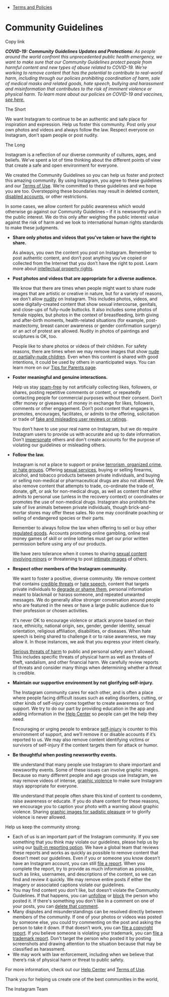 *   [Terms and Policies](https://help.instagram.com/1417489251945243/?helpref=breadcrumb)

Community Guidelines
====================

Copy link

_**COVID-19: Community Guidelines Updates and Protections:** As people around the world confront this unprecedented public health emergency, we want to make sure that our Community Guidelines protect people from harmful content and new types of abuse related to COVID-19. We’re working to remove content that has the potential to contribute to real-world harm, including through our policies prohibiting coordination of harm, sale of medical masks and related goods, hate speech, bullying and harassment and misinformation that contributes to the risk of imminent violence or physical harm. To learn more about our policies on COVID-19 and vaccines, [see here.](https://help.instagram.com/697825587576762?helpref=faq_content)_

The Short

We want Instagram to continue to be an authentic and safe place for inspiration and expression. Help us foster this community. Post only your own photos and videos and always follow the law. Respect everyone on Instagram, don’t spam people or post nudity.

The Long

Instagram is a reflection of our diverse community of cultures, ages, and beliefs. We’ve spent a lot of time thinking about the different points of view that create a safe and open environment for everyone.

We created the Community Guidelines so you can help us foster and protect this amazing community. By using Instagram, you agree to these guidelines and our [Terms of Use](https://www.instagram.com/legal/terms). We’re committed to these guidelines and we hope you are too. Overstepping these boundaries may result in deleted content, [disabled accounts](https://help.instagram.com/366993040048856?helpref=faq_content), or other restrictions.

In some cases, we allow content for public awareness which would otherwise go against our Community Guidelines – if it is newsworthy and in the public interest. We do this only after weighing the public interest value against the risk of harm and we look to international human rights standards to make these judgments.

*   **Share only photos and videos that you’ve taken or have the right to share.**
    
    As always, you own the content you post on Instagram. Remember to post authentic content, and don’t post anything you’ve copied or collected from the Internet that you don’t have the right to post. Learn more about [intellectual property rights](https://help.instagram.com/126382350847838?helpref=faq_content).
    
*   **Post photos and videos that are appropriate for a diverse audience.**
    
    We know that there are times when people might want to share nude images that are artistic or creative in nature, but for a variety of reasons, we don’t allow [nudity](https://l.instagram.com/?u=https%3A%2F%2Fwww.facebook.com%2Fcommunitystandards%2Fadult_nudity_sexual_activity&e=AT3y9QuaHPP5Pb0oXL7NUKda7EB4TJnv0HAcrL26_M8Yj9-2hsPQUfp8d8SQqsdWSYc4ThEZ2t0ngezbedNRqMEfBZCj_kqrD0sQPTcgjK0AFMztDpORd9kR9uZoR2-C5tlc3_3mDWoSaiL31U_fAjZxnKEPPZW1tbn3sA) on Instagram. This includes photos, videos, and some digitally-created content that show sexual intercourse, genitals, and close-ups of fully-nude buttocks. It also includes some photos of female nipples, but photos in the context of breastfeeding, birth giving and after-birth moments, health-related situations (for example, post-mastectomy, breast cancer awareness or gender confirmation surgery) or an act of protest are allowed. Nudity in photos of paintings and sculptures is OK, too.
    
    People like to share photos or videos of their children. For safety reasons, there are times when we may remove images that show [nude or partially-nude children](https://l.instagram.com/?u=https%3A%2F%2Fwww.facebook.com%2Fcommunitystandards%2Fchild_nudity_sexual_exploitation&e=AT3y9QuaHPP5Pb0oXL7NUKda7EB4TJnv0HAcrL26_M8Yj9-2hsPQUfp8d8SQqsdWSYc4ThEZ2t0ngezbedNRqMEfBZCj_kqrD0sQPTcgjK0AFMztDpORd9kR9uZoR2-C5tlc3_3mDWoSaiL31U_fAjZxnKEPPZW1tbn3sA). Even when this content is shared with good intentions, it could be used by others in unanticipated ways. You can learn more on our [Tips for Parents page](https://help.instagram.com/154475974694511/?helpref=faq_content).
    
*   **Foster meaningful and genuine interactions.**
    
    Help us stay [spam-free](https://l.instagram.com/?u=https%3A%2F%2Fwww.facebook.com%2Fcommunitystandards%2Fspam&e=AT3y9QuaHPP5Pb0oXL7NUKda7EB4TJnv0HAcrL26_M8Yj9-2hsPQUfp8d8SQqsdWSYc4ThEZ2t0ngezbedNRqMEfBZCj_kqrD0sQPTcgjK0AFMztDpORd9kR9uZoR2-C5tlc3_3mDWoSaiL31U_fAjZxnKEPPZW1tbn3sA) by not artificially collecting likes, followers, or shares, posting repetitive comments or content, or repeatedly contacting people for commercial purposes without their consent. Don’t offer money or giveaways of money in exchange for likes, followers, comments or other engagement. Don’t post content that engages in, promotes, encourages, facilitates, or admits to the offering, solicitation or trade of [fake and misleading user reviews or ratings](https://l.instagram.com/?u=https%3A%2F%2Fwww.facebook.com%2Fcommunitystandards%2Ffraud_deception&e=AT3y9QuaHPP5Pb0oXL7NUKda7EB4TJnv0HAcrL26_M8Yj9-2hsPQUfp8d8SQqsdWSYc4ThEZ2t0ngezbedNRqMEfBZCj_kqrD0sQPTcgjK0AFMztDpORd9kR9uZoR2-C5tlc3_3mDWoSaiL31U_fAjZxnKEPPZW1tbn3sA).
    
    You don’t have to use your real name on Instagram, but we do require Instagram users to provide us with accurate and up to date information. Don't [impersonate](https://l.instagram.com/?u=https%3A%2F%2Fwww.facebook.com%2Fcommunitystandards%2Fmisrepresentation&e=AT3y9QuaHPP5Pb0oXL7NUKda7EB4TJnv0HAcrL26_M8Yj9-2hsPQUfp8d8SQqsdWSYc4ThEZ2t0ngezbedNRqMEfBZCj_kqrD0sQPTcgjK0AFMztDpORd9kR9uZoR2-C5tlc3_3mDWoSaiL31U_fAjZxnKEPPZW1tbn3sA) others and don't create accounts for the purpose of violating our guidelines or misleading others.
    
*   **Follow the law.**
    
    Instagram is not a place to support or praise [terrorism, organized crime, or hate groups](https://l.instagram.com/?u=https%3A%2F%2Fwww.facebook.com%2Fcommunitystandards%2Fdangerous_individuals_organizations&e=AT3y9QuaHPP5Pb0oXL7NUKda7EB4TJnv0HAcrL26_M8Yj9-2hsPQUfp8d8SQqsdWSYc4ThEZ2t0ngezbedNRqMEfBZCj_kqrD0sQPTcgjK0AFMztDpORd9kR9uZoR2-C5tlc3_3mDWoSaiL31U_fAjZxnKEPPZW1tbn3sA). Offering [sexual services](https://l.instagram.com/?u=https%3A%2F%2Fwww.facebook.com%2Fcommunitystandards%2Fsexual_solicitation&e=AT3y9QuaHPP5Pb0oXL7NUKda7EB4TJnv0HAcrL26_M8Yj9-2hsPQUfp8d8SQqsdWSYc4ThEZ2t0ngezbedNRqMEfBZCj_kqrD0sQPTcgjK0AFMztDpORd9kR9uZoR2-C5tlc3_3mDWoSaiL31U_fAjZxnKEPPZW1tbn3sA), buying or selling firearms, alcohol, and tobacco products between private individuals, and buying or selling non-medical or pharmaceutical drugs are also not allowed. We also remove content that attempts to trade, co-ordinate the trade of, donate, gift, or ask for non-medical drugs, as well as content that either admits to personal use (unless in the recovery context) or coordinates or promotes the use of non-medical drugs. Instagram also prohibits the sale of live animals between private individuals, though brick-and-mortar stores may offer these sales. No one may coordinate poaching or selling of endangered species or their parts.
    
    Remember to always follow the law when offering to sell or buy other [regulated goods](https://l.instagram.com/?u=https%3A%2F%2Fwww.facebook.com%2Fcommunitystandards%2Fregulated_goods&e=AT3y9QuaHPP5Pb0oXL7NUKda7EB4TJnv0HAcrL26_M8Yj9-2hsPQUfp8d8SQqsdWSYc4ThEZ2t0ngezbedNRqMEfBZCj_kqrD0sQPTcgjK0AFMztDpORd9kR9uZoR2-C5tlc3_3mDWoSaiL31U_fAjZxnKEPPZW1tbn3sA). Accounts promoting online gambling, online real money games of skill or online lotteries must get our prior written permission before using any of our products.
    
    We have zero tolerance when it comes to sharing [sexual content involving minors](https://l.instagram.com/?u=https%3A%2F%2Fwww.facebook.com%2Fcommunitystandards%2Fchild_nudity_sexual_exploitation&e=AT3y9QuaHPP5Pb0oXL7NUKda7EB4TJnv0HAcrL26_M8Yj9-2hsPQUfp8d8SQqsdWSYc4ThEZ2t0ngezbedNRqMEfBZCj_kqrD0sQPTcgjK0AFMztDpORd9kR9uZoR2-C5tlc3_3mDWoSaiL31U_fAjZxnKEPPZW1tbn3sA) or threatening to post [intimate images](https://l.instagram.com/?u=https%3A%2F%2Fwww.facebook.com%2Fcommunitystandards%2Fsexual_exploitation_adults&e=AT3y9QuaHPP5Pb0oXL7NUKda7EB4TJnv0HAcrL26_M8Yj9-2hsPQUfp8d8SQqsdWSYc4ThEZ2t0ngezbedNRqMEfBZCj_kqrD0sQPTcgjK0AFMztDpORd9kR9uZoR2-C5tlc3_3mDWoSaiL31U_fAjZxnKEPPZW1tbn3sA) of others.
    
*   **Respect other members of the Instagram community.**
    
    We want to foster a positive, diverse community. We remove content that contains [credible threats](https://l.instagram.com/?u=https%3A%2F%2Fwww.facebook.com%2Fcommunitystandards%2Fcredible_violence&e=AT3y9QuaHPP5Pb0oXL7NUKda7EB4TJnv0HAcrL26_M8Yj9-2hsPQUfp8d8SQqsdWSYc4ThEZ2t0ngezbedNRqMEfBZCj_kqrD0sQPTcgjK0AFMztDpORd9kR9uZoR2-C5tlc3_3mDWoSaiL31U_fAjZxnKEPPZW1tbn3sA) or [hate speech](https://l.instagram.com/?u=https%3A%2F%2Fwww.facebook.com%2Fcommunitystandards%2Fhate_speech&e=AT3y9QuaHPP5Pb0oXL7NUKda7EB4TJnv0HAcrL26_M8Yj9-2hsPQUfp8d8SQqsdWSYc4ThEZ2t0ngezbedNRqMEfBZCj_kqrD0sQPTcgjK0AFMztDpORd9kR9uZoR2-C5tlc3_3mDWoSaiL31U_fAjZxnKEPPZW1tbn3sA), content that targets private individuals to [degrade or shame them](https://l.instagram.com/?u=https%3A%2F%2Fwww.facebook.com%2Fcommunitystandards%2Fbullying&e=AT3y9QuaHPP5Pb0oXL7NUKda7EB4TJnv0HAcrL26_M8Yj9-2hsPQUfp8d8SQqsdWSYc4ThEZ2t0ngezbedNRqMEfBZCj_kqrD0sQPTcgjK0AFMztDpORd9kR9uZoR2-C5tlc3_3mDWoSaiL31U_fAjZxnKEPPZW1tbn3sA), personal information meant to blackmail or harass someone, and repeated unwanted messages. We do generally allow stronger conversation around people who are featured in the news or have a large public audience due to their profession or chosen activities.
    
    It's never OK to encourage violence or attack anyone based on their race, ethnicity, national origin, sex, gender, gender identity, sexual orientation, religious affiliation, disabilities, or diseases. When hate speech is being shared to challenge it or to raise awareness, we may allow it. In those instances, we ask that you express your intent clearly.
    
    [Serious threats of harm](https://l.instagram.com/?u=https%3A%2F%2Fwww.facebook.com%2Fcommunitystandards%2Fcredible_violence&e=AT3y9QuaHPP5Pb0oXL7NUKda7EB4TJnv0HAcrL26_M8Yj9-2hsPQUfp8d8SQqsdWSYc4ThEZ2t0ngezbedNRqMEfBZCj_kqrD0sQPTcgjK0AFMztDpORd9kR9uZoR2-C5tlc3_3mDWoSaiL31U_fAjZxnKEPPZW1tbn3sA) to public and personal safety aren't allowed. This includes specific threats of physical harm as well as threats of theft, vandalism, and other financial harm. We carefully review reports of threats and consider many things when determining whether a threat is credible.
    
*   **Maintain our supportive environment by not glorifying self-injury.**
    
    The Instagram community cares for each other, and is often a place where people facing difficult issues such as eating disorders, cutting, or other kinds of self-injury come together to create awareness or find support. We try to do our part by providing education in the app and adding information in the [Help Center](https://help.instagram.com/) so people can get the help they need.
    
    Encouraging or urging people to embrace [self-injury](https://l.instagram.com/?u=https%3A%2F%2Fwww.facebook.com%2Fcommunitystandards%2Fsuicide_self_injury_violence&e=AT3y9QuaHPP5Pb0oXL7NUKda7EB4TJnv0HAcrL26_M8Yj9-2hsPQUfp8d8SQqsdWSYc4ThEZ2t0ngezbedNRqMEfBZCj_kqrD0sQPTcgjK0AFMztDpORd9kR9uZoR2-C5tlc3_3mDWoSaiL31U_fAjZxnKEPPZW1tbn3sA) is counter to this environment of support, and we’ll remove it or disable accounts if it’s reported to us. We may also remove content identifying victims or survivors of self-injury if the content targets them for attack or humor.
    
*   **Be thoughtful when posting newsworthy events.**
    
    We understand that many people use Instagram to share important and newsworthy events. Some of these issues can involve graphic images. Because so many different people and age groups use Instagram, we may remove videos of intense, [graphic violence](https://l.instagram.com/?u=https%3A%2F%2Fwww.facebook.com%2Fcommunitystandards%2Fgraphic_violence&e=AT3y9QuaHPP5Pb0oXL7NUKda7EB4TJnv0HAcrL26_M8Yj9-2hsPQUfp8d8SQqsdWSYc4ThEZ2t0ngezbedNRqMEfBZCj_kqrD0sQPTcgjK0AFMztDpORd9kR9uZoR2-C5tlc3_3mDWoSaiL31U_fAjZxnKEPPZW1tbn3sA) to make sure Instagram stays appropriate for everyone.
    
    We understand that people often share this kind of content to condemn, raise awareness or educate. If you do share content for these reasons, we encourage you to caption your photo with a warning about graphic violence. Sharing [graphic images for sadistic pleasure](https://l.instagram.com/?u=https%3A%2F%2Fwww.facebook.com%2Fcommunitystandards%2Fcruel_insensitive&e=AT3y9QuaHPP5Pb0oXL7NUKda7EB4TJnv0HAcrL26_M8Yj9-2hsPQUfp8d8SQqsdWSYc4ThEZ2t0ngezbedNRqMEfBZCj_kqrD0sQPTcgjK0AFMztDpORd9kR9uZoR2-C5tlc3_3mDWoSaiL31U_fAjZxnKEPPZW1tbn3sA) or to glorify violence is never allowed.
    

Help us keep the community strong:

*   Each of us is an important part of the Instagram community. If you see something that you think may violate our guidelines, please help us by using our [built-in reporting option](https://help.instagram.com/165828726894770?helpref=faq_content). We have a global team that reviews these reports and works as quickly as possible to remove content that doesn’t meet our guidelines. Even if you or someone you know doesn’t have an Instagram account, you can still [file a report](https://help.instagram.com/contact/383679321740945). When you complete the report, try to provide as much information as possible, such as links, usernames, and descriptions of the content, so we can find and review it quickly. We may remove entire posts if either the imagery or associated captions violate our guidelines.
*   You may find content you don’t like, but doesn’t violate the Community Guidelines. If that happens, you can [unfollow](https://help.instagram.com/286340048138725?helpref=faq_content) or [block](https://help.instagram.com/426700567389543/?helpref=faq_content) the person who posted it. If there's something you don't like in a comment on one of your posts, you can [delete that comment](https://help.instagram.com/289098941190483?helpref=faq_content).
*   Many disputes and misunderstandings can be resolved directly between members of the community. If one of your photos or videos was posted by someone else, you could try commenting on the post and asking the person to take it down. If that doesn’t work, you can [file a copyright report](https://help.instagram.com/126382350847838?helpref=faq_content). If you believe someone is violating your trademark, you can [file a trademark report](https://help.instagram.com/222826637847963?helpref=faq_content). Don't target the person who posted it by posting screenshots and drawing attention to the situation because that may be classified as harassment.
*   We may work with law enforcement, including when we believe that there’s risk of physical harm or threat to public safety.

For more information, check out our [Help Center](https://help.instagram.com/) and [Terms of Use](https://l.instagram.com/?u=http%3A%2F%2Finstagram.com%2Flegal%2Fterms%2F%23&e=AT3y9QuaHPP5Pb0oXL7NUKda7EB4TJnv0HAcrL26_M8Yj9-2hsPQUfp8d8SQqsdWSYc4ThEZ2t0ngezbedNRqMEfBZCj_kqrD0sQPTcgjK0AFMztDpORd9kR9uZoR2-C5tlc3_3mDWoSaiL31U_fAjZxnKEPPZW1tbn3sA).

Thank you for helping us create one of the best communities in the world,

The Instagram Team